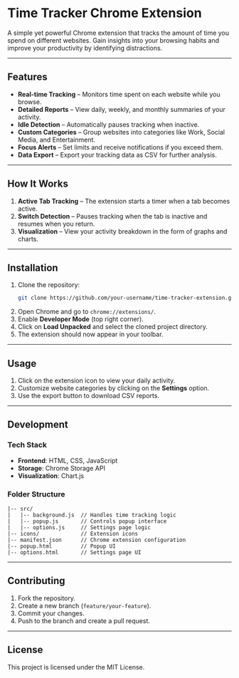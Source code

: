 # Time Tracker Chrome Extension

A simple yet powerful Chrome extension that tracks the amount of time you spend on different websites. Gain insights into your browsing habits and improve your productivity by identifying distractions.

---

## Features

- **Real-time Tracking** – Monitors time spent on each website while you browse.  
- **Detailed Reports** – View daily, weekly, and monthly summaries of your activity.  
- **Idle Detection** – Automatically pauses tracking when inactive.  
- **Custom Categories** – Group websites into categories like Work, Social Media, and Entertainment.  
- **Focus Alerts** – Set limits and receive notifications if you exceed them.  
- **Data Export** – Export your tracking data as CSV for further analysis.  

---

## How It Works

1. **Active Tab Tracking** – The extension starts a timer when a tab becomes active.
2. **Switch Detection** – Pauses tracking when the tab is inactive and resumes when you return.
3. **Visualization** – View your activity breakdown in the form of graphs and charts.

---

## Installation

1. Clone the repository:
   ```bash
   git clone https://github.com/your-username/time-tracker-extension.git
   ```
2. Open Chrome and go to `chrome://extensions/`.
3. Enable **Developer Mode** (top right corner).
4. Click on **Load Unpacked** and select the cloned project directory.
5. The extension should now appear in your toolbar.

---

## Usage

1. Click on the extension icon to view your daily activity.  
2. Customize website categories by clicking on the **Settings** option.  
3. Use the export button to download CSV reports.  

---

## Development

### Tech Stack
- **Frontend**: HTML, CSS, JavaScript  
- **Storage**: Chrome Storage API  
- **Visualization**: Chart.js  

### Folder Structure
```
|-- src/
|   |-- background.js  // Handles time tracking logic
|   |-- popup.js       // Controls popup interface
|   |-- options.js     // Settings page logic
|-- icons/             // Extension icons
|-- manifest.json      // Chrome extension configuration
|-- popup.html         // Popup UI
|-- options.html       // Settings page UI
```

---

## Contributing

1. Fork the repository.  
2. Create a new branch (`feature/your-feature`).  
3. Commit your changes.  
4. Push to the branch and create a pull request.  

---

## License

This project is licensed under the MIT License.